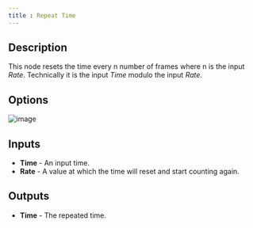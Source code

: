 ```yaml
---
title : Repeat Time
---
```


## Description

This node resets the time every n number of frames where n is the input
*Rate*. Technically it is the input *Time* modulo the input *Rate*.

## Options

![image](repeat_time_node_illustration.png)

## Inputs

- **Time** - An input time.
- **Rate** - A value at which the time will reset and start counting
    again.

## Outputs

- **Time** - The repeated time.
